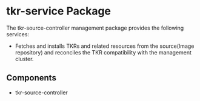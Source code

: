 # tkr-service Package

The tkr-source-controller management package provides the following services:

* Fetches and installs TKRs and related resources from the source(Image repository) and reconciles the TKR compatibility with the management cluster.

## Components

* tkr-source-controller
